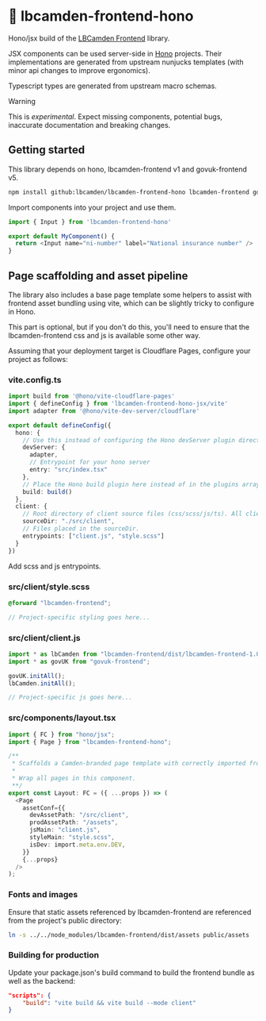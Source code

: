 # 🧪 lbcamden-frontend-hono

Hono/jsx build of the [LBCamden Frontend](https://github.com/LBCamden/lbcamden-frontend) library.

JSX components can be used server-side in [Hono](https://hono.dev/) projects. Their implementations are generated from upstream nunjucks templates (with minor api changes to improve ergonomics).

Typescript types are generated from upstream macro schemas.

> [!WARNING]  
> This is _experimental_. Expect missing components, potential bugs, inaccurate documentation and breaking changes.

## Getting started

This library depends on hono, lbcamden-frontend v1 and govuk-frontend v5.

```bash
npm install github:lbcamden/lbcamden-frontend-hono lbcamden-frontend govuk-frontend
```

Import components into your project and use them.

```typescript
import { Input } from 'lbcamden-frontend-hono'

export default MyComponent() {
  return <Input name="ni-number" label="National insurance number" />
}
```

## Page scaffolding and asset pipeline

The library also includes a base page template some helpers to assist with frontend asset bundling using vite, which can be slightly tricky to configure in Hono.

This part is optional, but if you don't do this, you'll need to ensure that the lbcamden-frontend css and js is available some other way.

Assuming that your deployment target is Cloudflare Pages, configure your project as follows:

### vite.config.ts

```typescript
import build from '@hono/vite-cloudflare-pages'
import { defineConfig } from 'lbcamden-frontend-hono-jsx/vite'
import adapter from '@hono/vite-dev-server/cloudflare'

export default defineConfig({
  hono: {
    // Use this instead of configuring the Hono devServer plugin directly
    devServer: {
      adapter,
      // Entrypoint for your hono server
      entry: "src/index.tsx"
    },
    // Place the Hono build plugin here instead of in the plugins array directly
    build: build()
  },
  client: {
    // Root directory of client source files (css/scss/js/ts). All client sources must be in this directory.
    sourceDir: "./src/client",
    // Files placed in the sourceDir.
    entrypoints: ["client.js", "style.scss"]
  }
})
```

Add scss and js entrypoints.

### src/client/style.scss

```scss
@forward "lbcamden-frontend";

// Project-specific styling goes here...
```

### src/client/client.js

```javascript
import * as lbCamden from "lbcamden-frontend/dist/lbcamden-frontend-1.0.2.min.js";
import * as govUK from "govuk-frontend";

govUK.initAll();
lbCamden.initAll();

// Project-specific js goes here...
```

### src/components/layout.tsx

```typescript
import { FC } from "hono/jsx";
import { Page } from "lbcamden-frontend-hono";

/**
 * Scaffolds a Camden-branded page template with correctly imported frontend js and styling.
 * 
 * Wrap all pages in this component.
 **/
export const Layout: FC = ({ ...props }) => (
  <Page
    assetConf={{
      devAssetPath: "/src/client",
      prodAssetPath: "/assets",
      jsMain: "client.js",
      styleMain: "style.scss",
      isDev: import.meta.env.DEV,
    }}
    {...props}
  />
);
```

### Fonts and images

Ensure that static assets referenced by lbcamden-frontend are referenced from the project's public directory:

```bash
ln -s ../../node_modules/lbcamden-frontend/dist/assets public/assets
```

### Building for production

Update your package.json's build command to build the frontend bundle as well as the backend:

```json
"scripts": {
    "build": "vite build && vite build --mode client"
}
```
